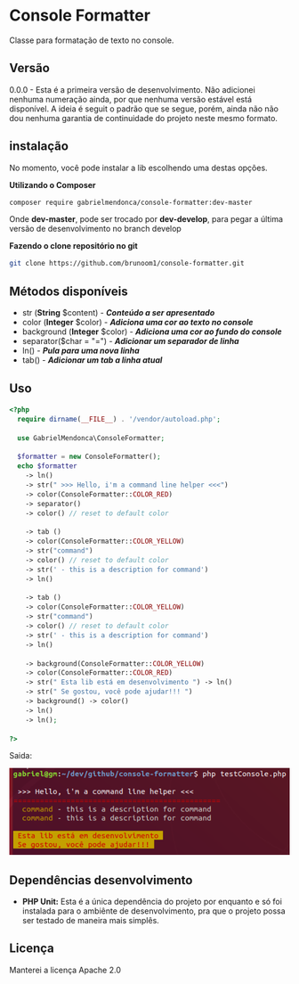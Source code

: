 # Console Formatter
Classe para formatação de texto no console.

## Versão
0.0.0 - Esta é a primeira versão de desenvolvimento. Não adicionei nenhuma
numeração ainda, por que nenhuma versão estável está disponível. A ideia é
seguit o padrão que se segue, porém, ainda não não dou nenhuma garantia de
continuidade do projeto neste mesmo formato.

## instalação
No momento, você pode instalar a lib escolhendo uma destas opções.

**Utilizando o Composer**
```bash
composer require gabrielmendonca/console-formatter:dev-master
```

Onde **dev-master**, pode ser trocado por **dev-develop**, para pegar a última versão de desenvolvimento no branch develop

**Fazendo o clone repositório no git**

```bash
git clone https://github.com/brunoom1/console-formatter.git
```

## Métodos disponíveis
- str (**String** $content) - ***Conteúdo a ser apresentado***
- color (**Integer** $color) - ***Adiciona uma cor ao texto no console***
- background (**Integer** $color) - ***Adiciona uma cor ao fundo do console***
- separator($char = "=") - ***Adicionar um separador de linha***
- ln() - ***Pula para uma nova linha***
- tab() - ***Adicionar um tab a linha atual***

## Uso
```php
<?php
  require dirname(__FILE__) . '/vendor/autoload.php';

  use GabrielMendonca\ConsoleFormatter;

  $formatter = new ConsoleFormatter();
  echo $formatter
    -> ln()
    -> str(" >>> Hello, i'm a command line helper <<<")
    -> color(ConsoleFormatter::COLOR_RED)
    -> separator()
    -> color() // reset to default color

    -> tab ()
    -> color(ConsoleFormatter::COLOR_YELLOW)
    -> str("command")
    -> color() // reset to default color
    -> str(' - this is a description for command')
    -> ln()

    -> tab ()
    -> color(ConsoleFormatter::COLOR_YELLOW)
    -> str("command")
    -> color() // reset to default color
    -> str(' - this is a description for command')
    -> ln()

    -> background(ConsoleFormatter::COLOR_YELLOW)
    -> color(ConsoleFormatter::COLOR_RED)
    -> str(" Esta lib está em desenvolvimento ") -> ln()
    -> str(" Se gostou, você pode ajudar!!! ")
    -> background() -> color()
    -> ln()
    -> ln();

?>    
```

Saida:

![Saida do Console](console-saida.png)

## Dependências desenvolvimento

- **PHP Unit:**
Esta é a única dependência do projeto por enquanto e só foi instalada para o
ambiênte de desenvolvimento, pra que o projeto possa ser testado de maneira
mais simplês.

## Licença

Manterei a licença Apache 2.0
